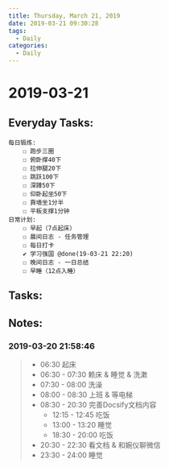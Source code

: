 ```yaml
---
title: Thursday, March 21, 2019
date: 2019-03-21 09:30:28
tags:
  - Daily
categories:
  - Daily
---
```


#  2019-03-21

<!-- more -->

## Everyday Tasks:
    每日锻炼:
        ☐ 跑步三圈
        ☐ 俯卧撑40下
        ☐ 拉伸腿20下
        ☐ 跳跃100下
        ☐ 深蹲50下
        ☐ 仰卧起坐50下
        ☐ 靠墙坐1分半
        ☐ 平板支撑1分钟
    日常计划:
        ☐ 早起（7点起床）
        ☐ 晨间日志 - 任务管理
        ☐ 每日打卡
        ✔ 学习强国 @done(19-03-21 22:20)
        ☐ 晚间日志 - 一日总结
        ☐ 早睡（12点入睡）

## Tasks:

## Notes:

### 2019-03-20 21:58:46
> - 06:30 起床
> - 06:30 - 07:30 赖床 & 睡觉 & 洗漱 
> - 07:30 - 08:00 洗澡
> - 08:00 - 08:30 上班 & 等电梯
> - 08:30 - 20:30 完善Docsify文档内容
>   - 12:15 - 12:45 吃饭 
>   - 13:00 - 13:20 睡觉 
>   - 18:30 - 20:00 吃饭
> - 20:30 - 22:30 看文档 & 和婉仪聊微信
> - 23:30 - 24:00 睡觉